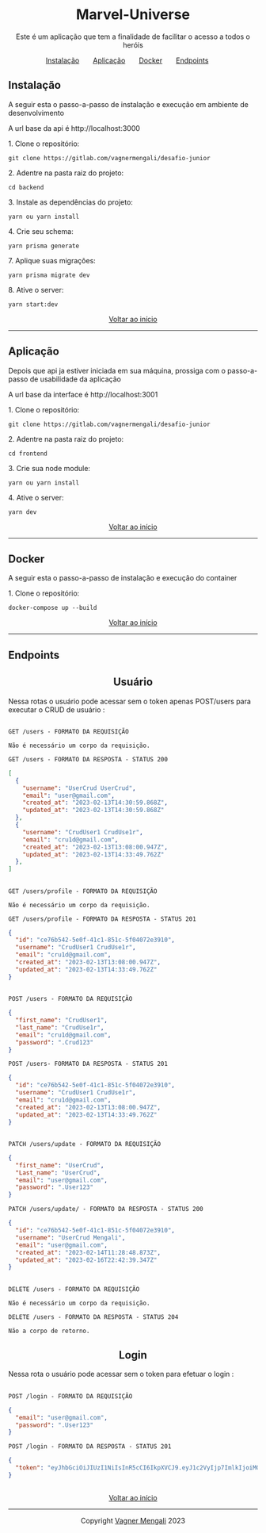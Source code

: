 ##

<h1 align="center">
  Marvel-Universe
</h1>

<p align = "center">
Este é um aplicação que tem a finalidade de facilitar o acesso a todos o heróis
</p>

<p align="center">
  <a href="#instalação">Instalação</a>&nbsp;&nbsp;&nbsp;&nbsp;&nbsp;&nbsp;
  <a href="#aplicação">Aplicação</a>&nbsp;&nbsp;&nbsp;&nbsp;&nbsp;&nbsp;
  <a href="#docker">Docker</a>&nbsp;&nbsp;&nbsp;&nbsp;&nbsp;&nbsp;
  <a href="#endpoints">Endpoints</a>&nbsp;&nbsp;&nbsp;&nbsp;&nbsp;&nbsp;
</p>

## **Instalação**

A seguir esta o passo-a-passo de instalação e execução em ambiente de desenvolvimento<br/>

A url base da api é http://localhost:3000

<p>1. Clone o repositório:</p>

```
git clone https://gitlab.com/vagnermengali/desafio-junior
```

<p>2. Adentre na pasta raiz do projeto:</p>
  
```
cd backend
```
<p>3. Instale as dependências do projeto:</p>

```
yarn ou yarn install
```

<p>4. Crie seu schema:</p>

```
yarn prisma generate
```

<p>7. Aplique suas migrações:</p>
  
```
yarn prisma migrate dev
```
<p>8. Ative o server:</p>

```
yarn start:dev
```

<p align ='center'><a href="#--marvel-universe" >Voltar ao início</a></p>

---

## **Aplicação**

Depois que api ja estiver iniciada em sua máquina, prossiga com o passo-a-passo de usabilidade da aplicação<br/>

A url base da interface é http://localhost:3001

<p>1. Clone o repositório:</p>

```
git clone https://gitlab.com/vagnermengali/desafio-junior
```

<p>2. Adentre na pasta raiz do projeto:</p>
  
```
cd frontend
```
<p>3. Crie sua node module:</p>
  
```
yarn ou yarn install   
```
<p>4. Ative o server:</p>

```
yarn dev
```

<p align ='center'><a href="#--marvel-universe" >Voltar ao início</a></p>

---

## **Docker**

A seguir esta o passo-a-passo de instalação e execução do container<br/>

<p>1. Clone o repositório:</p>

```
docker-compose up --build
```

<p align ='center'><a href="#--marvel-universe" >Voltar ao início</a></p>

---

## **Endpoints**

<h2 align ='center'> Usuário </h2>

Nessa rotas o usuário pode acessar sem o token apenas POST/users para executar o CRUD de usuário :

##

`GET /users - FORMATO DA REQUISIÇÃO`

```
Não é necessário um corpo da requisição.

```

`GET /users - FORMATO DA RESPOSTA - STATUS 200`

```json
[
  {
    "username": "UserCrud UserCrud",
    "email": "user@gmail.com",
    "created_at": "2023-02-13T14:30:59.868Z",
    "updated_at": "2023-02-13T14:30:59.868Z"
  },
  {
    "username": "CrudUser1 CrudUse1r",
    "email": "cru1d@gmail.com",
    "created_at": "2023-02-13T13:08:00.947Z",
    "updated_at": "2023-02-13T14:33:49.762Z"
  },
]
```

##

`GET /users/profile - FORMATO DA REQUISIÇÃO`

```
Não é necessário um corpo da requisição.
```

`GET /users/profile - FORMATO DA RESPOSTA - STATUS 201`

```json
{
  "id": "ce76b542-5e0f-41c1-851c-5f04072e3910",
  "username": "CrudUser1 CrudUse1r",
  "email": "cru1d@gmail.com",
  "created_at": "2023-02-13T13:08:00.947Z",
  "updated_at": "2023-02-13T14:33:49.762Z"
}
```

##

`POST /users - FORMATO DA REQUISIÇÃO`

```json
{
  "first_name": "CrudUser1",
  "last_name": "CrudUse1r",
  "email": "cru1d@gmail.com",
  "password": ".Crud123"
}
```

`POST /users- FORMATO DA RESPOSTA - STATUS 201`

```json
{
  "id": "ce76b542-5e0f-41c1-851c-5f04072e3910",
  "username": "CrudUser1 CrudUse1r",
  "email": "cru1d@gmail.com",
  "created_at": "2023-02-13T13:08:00.947Z",
  "updated_at": "2023-02-13T14:33:49.762Z"
}
```

##

`PATCH /users/update - FORMATO DA REQUISIÇÃO`

```json
{
  "first_name": "UserCrud",
  "Last_name": "UserCrud",
  "email": "user@gmail.com",
  "password": ".User123"
}
```

`PATCH /users/update/ - FORMATO DA RESPOSTA - STATUS 200`

```json
{
  "id": "ce76b542-5e0f-41c1-851c-5f04072e3910",
  "username": "UserCrud Mengali",
  "email": "user@gmail.com",
  "created_at": "2023-02-14T11:28:48.873Z",
  "updated_at": "2023-02-16T22:42:39.347Z"
}
```

##

`DELETE /users - FORMATO DA REQUISIÇÃO`

```
Não é necessário um corpo da requisição.
```

`DELETE /users - FORMATO DA RESPOSTA - STATUS 204`

```
Não a corpo de retorno.
```

##

<h2 align ='center'> Login </h2>

Nessa rota o usuário pode acessar sem o token para efetuar o login :

##

`POST /login - FORMATO DA REQUISIÇÃO`

```json
{
  "email": "user@gmail.com",
  "password": ".User123"
}
```

`POST /login - FORMATO DA RESPOSTA - STATUS 201`

```json
{
  "token": "eyJhbGciOiJIUzI1NiIsInR5cCI6IkpXVCJ9.eyJ1c2VyIjp7ImlkIjoiMGZkMzMwM2ItNTI4NC00NTU3LTg0M2MtZGE5MjA3MWQwYjU5IiwiZmlyc3RfbmFtZSI6IlZhZ25lciIsImxhc3RfbmFtZSI6Ik1lbmdhbGkiLCJlbWFpbCI6InVzZXIxMjNAZ21haWwuY29tIiwicGFzc3dvcmQiOiIkMmEkMTAkb3pvcFVRLnFlWGlOTVJLd3BnL2FLT3pUUVFGUkxFalBaU2w2L0hXSnZYTnhjMmUwVXliaE8iLCJjcmVhdGVkX2F0IjoiMjAyMy0wMi0xNlQyMjo0Mzo1Ni4wNzhaIiwidXBkYXRlZF9hdCI6IjIwMjMtMDItMTZUMjI6NDM6NTYuMDc4WiJ9LCJpYXQiOjE2NzY1ODc0NDIsImV4cCI6MTY3NjY3Mzg0Miwic3ViIjoiMGZkMzMwM2ItNTI4NC00NTU3LTg0M2MtZGE5MjA3MWQwYjU5In0.CzWuSJ4ke6cBA8_2ED9pvehFTpcqU_k_UeJb0EaItY4"
}
```

##

<p align ='center'><a href="#--marvel-universe" >Voltar ao início</a></p>

---

<p align ='center'> Copyright <a href="https://github.com/vagnermengali">Vagner Mengali</a> 2023 </p>